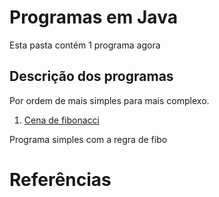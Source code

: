 # Programas em Java

Esta pasta contém 1 programa agora


## Descrição dos programas

Por ordem de mais simples para mais complexo.

1. [Cena de fibonacci](\Fibonacci.js)

Programa simples com a regra de fibo


# Referências
